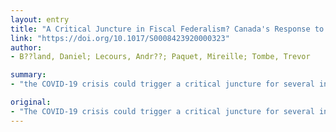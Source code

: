 ```yaml
---
layout: entry
title: "A Critical Juncture in Fiscal Federalism? Canada's Response to COVID-19"
link: "https://doi.org/10.1017/S0008423920000323"
author:
- B??land, Daniel; Lecours, Andr??; Paquet, Mireille; Tombe, Trevor

summary:
- "the COVID-19 crisis could trigger a critical juncture for several institutional arrangements in Canada. But vast differences in fiscal and economic circumstances make federal arrangements difficult to design. Intergovernmental power dynamics and the principle of provincial autonomy are particularly important considerations in thinking about fiscal federalism. This research note combines insights from historical institutionalism with recent economic and fiscal projections to explore avenues for reform in response to the crisis."

original:
- "The COVID-19 crisis could trigger a critical juncture for several institutional arrangements in Canada, potentially leading to notable changes in fiscal federalism. This research note combines insights from historical institutionalism with recent economic and fiscal projections to explore avenues for reform in response to the COVID-19 crisis. Given the magnitude of the crisis, provincial governments may be unable to absorb the fiscal costs on their own. But vast differences in fiscal and economic circumstances across provinces make federal arrangements difficult to design. We argue that intergovernmental power dynamics and the principle of provincial autonomy are particularly important considerations in thinking about fiscal federalism post COVID-19"
---
```


